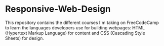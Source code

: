 # Responsive-Web-Design
This repository contains the different courses I'm taking on FreeCodeCamp to learn the languages developers use for building webpages: HTML (Hypertext Markup Language) for content and CSS (Cascading Style Sheets) for design.
